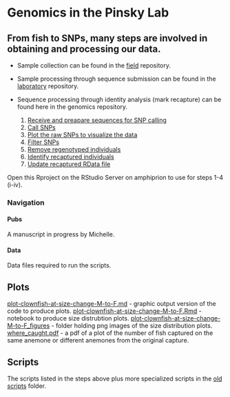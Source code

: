 Genomics in the Pinsky Lab
================

From fish to SNPs, many steps are involved in obtaining and processing our data.
--------------------------------------------------------------------------------




-   Sample collection can be found in the [field](https://github.com/pinskylab/field) repository.
-   Sample processing through sequence submission can be found in the [laboratory](https://github.com/pinskylab/pinskylab_methods/tree/master/genomics/laboratory) repository.
-   Sequence processing through identity analysis (mark recapture) can be found here in the genomics repository.

    1.  [Receive and preapare sequences for SNP calling](https://github.com/pinskylab/genomics/blob/master/scripts/01_hiseq_workflow.md)
    2.  [Call SNPs](https://github.com/pinskylab/genomics/blob/master/scripts/02_callSNPs_template.md)
    3.  [Plot the raw SNPs to visualize the data](https://github.com/pinskylab/genomics/blob/master/scripts/03_raw_data_figures_template.md)
    4.  [Filter SNPs](https://github.com/pinskylab/genomics/blob/master/scripts/03_filtering_scheme-6-with-70-35.md)
    5.  [Remove regenotyped individuals](https://github.com/pinskylab/genomics/blob/master/scripts/04_remove-regenos.Rmd)
    6.  [Identify recaptured individuals](https://github.com/pinskylab/genomics/blob/master/scripts/05_identity-protocol.Rmd)
    7.  [Update recaptured RData file](https://github.com/pinskylab/genomics/blob/master/scripts/06_recaptured-fish.Rmd)

Open this Rproject on the RStudio Server on amphiprion to use for steps 1-4 (i-iv).

### Navigation

#### Pubs

A manuscript in progress by Michelle.

#### Data

Data files required to run the scripts.

Plots
-----

[plot-clownfish-at-size-change-M-to-F.md](https://github.com/pinskylab/genomics/blob/master/plots/plot-clownfish-at-size-change-from-M-to-F.md) - graphic output version of the code to produce plots.
[plot-clownfish-at-size-change-M-to-F.Rmd](https://github.com/pinskylab/genomics/blob/master/plots/plot-clownfish-at-size-change-from-M-to-F.Rmd) - notebook to produce size distrubtion plots.
[plot-clownfish-at-size-change-M-to-F\_figures](https://github.com/pinskylab/genomics/tree/master/plots/plot-clownfish-at-size-change-from-M-to-F_files/figure-markdown_github) - folder holding png images of the size distribution plots.
[where\_caught.pdf](https://github.com/pinskylab/genomics/blob/master/plots/where_caught.pdf) - a pdf of a plot of the number of fish captured on the same anemone or different anemones from the original capture.

Scripts
-------

The scripts listed in the steps above plus more specialized scripts in the [old scripts](https://github.com/pinskylab/genomics/tree/master/scripts/old_scripts) folder.
